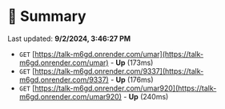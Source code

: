 # 📖 Summary
Last updated: **9/2/2024, 3:46:27 PM**

- `GET` [https://talk-m6gd.onrender.com/umar](https://talk-m6gd.onrender.com/umar) - **Up** (173ms)
- `GET` [https://talk-m6gd.onrender.com/9337](https://talk-m6gd.onrender.com/9337) - **Up** (176ms)
- `GET` [https://talk-m6gd.onrender.com/umar920](https://talk-m6gd.onrender.com/umar920) - **Up** (240ms)
